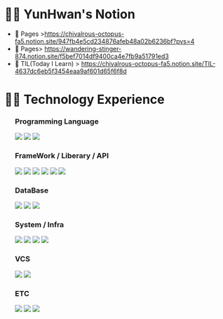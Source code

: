 #  👨‍💼 YunHwan's Notion
 - 📰 Pages >https://chivalrous-octopus-fa5.notion.site/947fb4e5cd234876afeb48a02b6236bf?pvs=4
 - 📄 Pages> https://wandering-stinger-874.notion.site/f5bef7014df9400ca4e7fb9a51791ed3
 - 📝 TIL(Today I Learn) > https://chivalrous-octopus-fa5.notion.site/TIL-4637dc6eb5f3454eaa9af601d65f6f8d

#   👨‍🔧 Technology Experience   
<ul>
 
 ### Programming Language 
 <div>
  <img src="https://img.shields.io/badge/java-FF6600?style=for-the-badge&logo=coffeescript&logoColor=white">
  <img src="https://img.shields.io/badge/javascript-666666?style=for-the-badge&logo=javascript&logoColor=%23F7DF1E"/>
  <img src="https://img.shields.io/badge/php-777BB4?style=for-the-badge&logo=php&logoColor=white">
 </div>

 ### FrameWork / Liberary / API
 <div>
  <img src="https://img.shields.io/badge/bootstrap-7952B3?style=for-the-badge&logo=bootstrap&logoColor=white">
  <img src="https://img.shields.io/badge/react-696969?style=for-the-badge&logo=react&logoColor=61DAFB">
  <img src="https://img.shields.io/badge/next-333333?style=for-the-badge&logo=nextdotjs&logoColor=white">
  <img src="https://img.shields.io/badge/spring-236DB33F?style=for-the-badge&logo=spring&logoColor=white">
  <img src="https://img.shields.io/badge/spring_boot-6DB33F?style=for-the-badge&logo=springboot&logoColor=white">
  <img src="https://img.shields.io/badge/JPA-6DB33F?style=for-the-badge&logo=java&logoColor=white">
 </div>

 ### DataBase
 <div>
  <img src="https://img.shields.io/badge/mysql-4479A1?style=for-the-badge&logo=mysql&logoColor=white">
  <img src="https://img.shields.io/badge/Maria-003545?style=for-the-badge&logo=mariadb&logoColor=white">
  <img src="https://img.shields.io/badge/mongo-47A248?style=for-the-badge&logo=mongodb&logoColor=white">
 </div>

 ### System / Infra
 <div> 
  <img src="https://img.shields.io/badge/ubuntu-E95420?style=for-the-badge&logo=ubuntu&logoColor=white"/>
  <img src="https://img.shields.io/badge/aws_ec2-FF9900?style=for-the-badge&logo=amazonec2&logoColor=white"/>
  <img src="https://img.shields.io/badge/aws_rds-527FFF?style=for-the-badge&logo=amazonrds&logoColor=white"/>
  <img src="https://img.shields.io/badge/docker-2496ED?style=for-the-badge&logo=docker&logoColor=white"/>
 </div>

 ### VCS
 <div>
  <img src="https://img.shields.io/badge/subversion-809CC9?style=for-the-badge&logo=subversion&logoColor=white"/>
  <img src="https://img.shields.io/badge/git-F05032?style=for-the-badge&logo=git&logoColor=white"/>
 </div>

 ### ETC
 <div>
  <img src="https://img.shields.io/badge/html5-E34F26?style=for-the-badge&logo=html5&logoColor=white"/>
  <img src="https://img.shields.io/badge/css-1572B6?style=for-the-badge&logo=css3&logoColor=white"/>
  <img src="https://img.shields.io/badge/jsp-F2712B?style=for-the-badge&logo=serverfault&logoColor=white"/>
 </div>
</ul>

